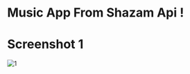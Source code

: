 ﻿# Music App From Shazam Api !
 # Screenshot 1
![1](https://user-images.githubusercontent.com/125787508/221371620-996551db-549d-4566-b400-f5d530db4d41.png)
